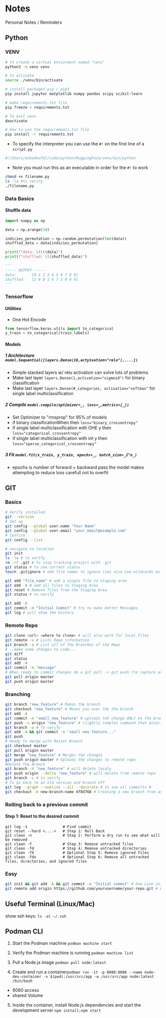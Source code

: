 # Notes
Personal Notes / Reminders

## Python 

### VENV

```zsh
# to create a virtual enviorment named "venv"
python3 -m venv venv

# to activate
source ./venv/bin/activate

# install packages pip / pip3
pip install jupyter matplotlib numpy pandas scipy scikit-learn

# make requirements.txt file
pip freeze > requirements.txt

# To exit venv
deactivate

# How to use the requirements.txt file
pip install -r requirements.txt

```

 - To specify the interpreter you can use the ```#!``` on the first line of a ```script.py```

```python
#!/Users/mikedeufel/code/python/HuggingFace/venv/bin/python
```
 - Note you must run this as an executable in order for the ```#!``` to work 

```zsh
chmod +x filename.py
ls -la #to verify
./filename.py
```

### Data Basics
#### Shuffle data
```py
import numpy as np

data = np.arange(10)

indicies_permutation = np.random.permutation(len(data))
shuffled_data = data[indicies_permutation]

print(f"data: \t\t{data}")
print(f"shuffled: \t{shuffled_data}")

'''
----- OUTPUT -----
data: 		[0 1 2 3 4 5 6 7 8 9]
shuffled: 	[2 9 8 1 5 7 3 0 4 6]
'''
```
### Tensorflow
#### Utilities
- One Hot Encode
```py
from tensorflow.keras.utils import to_categorical
y_train = to_categorical(train_labels)
```

#### Models
##### 1 Architecture ```model.Sequential([layers.Dense(16,actyivation="relu"),....])```
 - Simple stacked layers w/ relu activation can solve lots of problems
 - Make last layer ```layers.Dense(1,activation="sigmoid")``` for binary classification
 - Make last layer ```layers.Dense(#_categories, activation="softmax"``` for single label multiclassification

##### 2 Compile ```model.compile(optimizer=_, loss=_,metrics=[_])```
 - Set Optimizer to "rmsprop" for 95% of models
 - if binary classificationWhen then ```loss="binary_crossentropy"```
 - if single label multiclassification with OHE y then ```loss="categorical_crossentropy"``` 
 - if single label multiclassification with int y then ```loss="sparse_categorical_crossentropy"```

##### 3 Fit ```model.fit(x_train, y_train, epochs=_, batch_size=_2^n_)```
 - epochs is number of forward + backward pass the model makes attempting to reduce loss carefull not to overfit



## GIT 

### Basics
```bash
# Verify installed
git --version 
# Set up
git config --global user.name "Your Name"
git config --global user.email "your_email@example.com"
# Confirm
git config --list

# navigate to location
git init
ls -la # to verify
rm -rf .git # to stop tracking project with .git
git status # to see current status
touch .gitignore # add file names to ignore (can also use wildcards ex *.txt)

git add "file_name" # add a single file to staging area
git add -A # add all files to Staging Area
git reset # Remove files from the Staging Area
git status # to verify   

git add -A
git commit -m "Initial Commit" # try to make better Messages
git log # will show the History
```

### Remote Repo
```zsh
git clone <url> <where to clone> # will also work for local files
git remote -v # Lists Repo information
git branch -a # List all of the Branches of the Repo
# ..make some changes to code...
git diff
git status
git add -A
git commit -m "message"
# When ready to commit changes do a git pull -> git push (to capture any other changes)
git pull origin master
git push origin master
```

### Branching
```zsh
git branch "new_feature" # Makes the branch
git checkout "new_feature" # Moves you over the the branch
git add -A
git commit -m "small_new_feature" # uploads teh change ONLY to the branch
git push -u origin "new_feature" # slightly complex command that associates the brance with main
git branch -a # To verify
git add -A && git commit -m "small new feature..."
git push
# Ready to merge with Master Branch
git checkout master
git pull origin master
git merge "new_feature" # Merges the changes 
git push origin master # Uploads the changes to remote repo
#Delete the Branch
git branch -d "new_feature" # will delete localy
git push origin --delte "new_feature" # will delete from remote repo
git branch -s # to verify
# To go back to an old version and branch off
git log --graph --oneline --all --decorate # to see all committs # 
git checkout -b new-branch-name 4f8d768 # Creating a new branch from an old commit
```
### Rolling back to a previous commit
#### Step 1: Reset to the desired commit
```
git log -1                # Find commit 
git reset --hard <....>   # Step 1: Roll Back
git clean -n              # Step 2: Perform a dry run to see what will be removed
git clean -f              # Step 3: Remove untracked files
git clean -fd             # Step 4: Remove untracked directories
git clean -fX             # Optional Step 5: Remove ignored files
git clean -fdx            # Optional Step 6: Remove all untracked files, directories, and ignored files
```

### Easy

```zsh
git init && git add -A && git commit -m "Initial commit" # One Line init, add, commit
git remote add origin https://github.com/yourusername/your-repo.git # Link to GitHub (check .gitignore)
```
## Useful Terminal (Linux/Mac)
show ssh keys: ```ls -al ~/.ssh```

## Podman CLI
1. Start the Podman machine ```podman machine start```

2. Verify the Podman machine is running ```podman machine list```

3. Pull a Node.js image ```podman pull node:latest```

5. Create and run a container```podman run -it -p 8080:8080 --name node-dev-container -v $(pwd):/usr/src/app -w /usr/src/app node:latest /bin/bash```
 - 8080 access
 - shared Volume

5. Inside the container, install Node.js dependencies and start the development server ```npm install;npm start```
